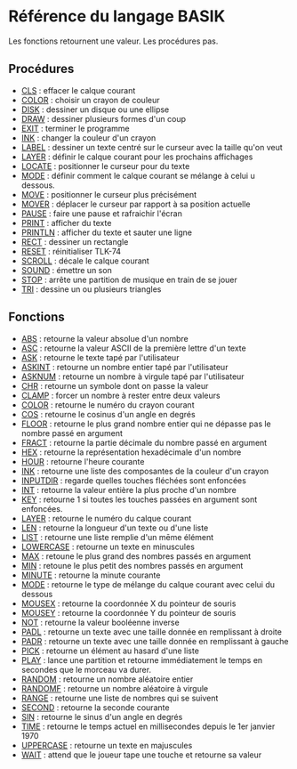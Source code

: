 # Référence du langage BASIK

Les fonctions retournent une valeur. Les procédures pas.

## Procédures

* [CLS](CLS) : effacer le calque courant
* [COLOR](COLOR) : choisir un crayon de couleur
* [DISK](DISK) : dessiner un disque ou une ellipse
* [DRAW](DRAW) : dessiner plusieurs formes d'un coup
* [EXIT](EXIT) : terminer le programme
* [INK](INK) : changer la couleur d'un crayon
* [LABEL](LABEL) : dessiner un texte centré sur le curseur avec la taille qu'on veut
* [LAYER](LAYER) : définir le calque courant pour les prochains affichages
* [LOCATE](LOCATE) : positionner le curseur pour du texte
* [MODE](MODE) : définir comment le calque courant se mélange à celui u dessous.
* [MOVE](MOVE) : positionner le curseur plus précisément
* [MOVER](MOVE) : déplacer le curseur par rapport à sa position actuelle
* [PAUSE](PAUSE) : faire une pause et rafraichir l'écran
* [PRINT](PRINT) : afficher du texte
* [PRINTLN](PRINT) : afficher du texte et sauter une ligne
* [RECT](RECT) : dessiner un rectangle
* [RESET](RESET) : réinitialiser TLK-74
* [SCROLL](SCROLL) : décale le calque courant
* [SOUND](SOUND) : émettre un son
* [STOP](STOP) : arrête une partition de musique en train de se jouer
* [TRI](TRI) : dessine un ou plusieurs triangles

## Fonctions

* [ABS](ABS) : retourne la valeur absolue d'un nombre
* [ASC](ASC) : retourne la valeur ASCII de la première lettre d'un texte
* [ASK](ASK) : retourne le texte tapé par l'utilisateur
* [ASKINT](ASK) : retourne un nombre entier tapé par l'utilisateur
* [ASKNUM](ASK) : retourne un nombre à virgule tapé par l'utilisateur
* [CHR](CHR) : retourne un symbole dont on passe la valeur
* [CLAMP](CLAMP) : forcer un nombre à rester entre deux valeurs
* [COLOR](COLOR) : retourne le numéro du crayon courant
* [COS](COS) : retourne le cosinus d'un angle en degrés
* [FLOOR](FLOOR) : retourne le plus grand nombre entier qui ne dépasse pas le nombre passé en argument
* [FRACT](FRACT) : retourne la partie décimale du nombre passé en argument
* [HEX](HEX) : retourne la représentation hexadécimale d'un nombre
* [HOUR](HMS) : retourne l'heure courante
* [INK](INK) : retourne une liste des composantes de la couleur d'un crayon
* [INPUTDIR](INPUTDIR) : regarde quelles touches fléchées sont enfoncées
* [INT](INT) : retourne la valeur entière la plus proche d'un nombre
* [KEY](KEY) : retourne 1 si toutes les touches passées en argument sont enfoncées.
* [LAYER](LAYER) : retourne le numéro du calque courant
* [LEN](LEN) : retourne la longueur d'un texte ou d'une liste
* [LIST](LIST) : retourne une liste remplie d'un mēme élément
* [LOWERCASE](LOWERCASE) : retourne un texte en minuscules
* [MAX](MAX) : retoune le plus grand des nombres passés en argument
* [MIN](MIN) : retoune le plus petit des nombres passés en argument
* [MINUTE](HMS) : retourne la minute courante
* [MODE](MODE) : retourne le type de mélange du calque courant avec celui du dessous
* [MOUSEX](MOUSE) : retourne la coordonnée X du pointeur de souris
* [MOUSEY](MOUSE) : retourne la coordonnée Y du pointeur de souris
* [NOT](NOT) : retourne la valeur booléenne inverse
* [PADL](PAD) : retourne un texte avec une taille donnée en remplissant à droite
* [PADR](PAD) : retourne un texte avec une taille donnée en remplissant à gauche
* [PICK](PICK) : retourne un élément au hasard d'une liste
* [PLAY](PLAY) : lance une partition et retourne immédiatement le temps en secondes que le morceau va durer.
* [RANDOM](RANDOM) : retourne un nombre aléatoire entier
* [RANDOMF](RANDOM) : retourne un nombre aléatoire à virgule
* [RANGE](RANGE) : retourne une liste de nombres qui se suivent
* [SECOND](HMS) : retourne la seconde courante
* [SIN](COS) : retourne le sinus d'un angle en degrés
* [TIME](TIME) : retourne le temps actuel en millisecondes depuis le 1er janvier 1970
* [UPPERCASE](UPPERCASE) : retourne un texte en majuscules
* [WAIT](WAIT) : attend que le joueur tape une touche et retourne sa valeur
